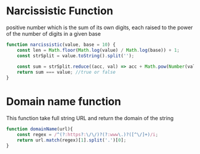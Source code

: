 # Narcissistic Function
positive number which is the sum of its own digits, each raised to the power of the number of digits in a given base

```js
function narcissistic(value, base = 10) {
    const len = Math.floor(Math.log(value) / Math.log(base)) + 1;    
    const strSplit = value.toString().split('');
    
    const sum = strSplit.reduce((acc, val) => acc + Math.pow(Number(val), len), 0);
    return sum === value; //true or false
}
```

# Domain name function
This function take full string URL and return the domain of the string

```js
function domainName(url){
    const regex = /^(?:https?:\/\/)?(?:www\.)?([^\/]+)/i;
    return url.match(regex)[1].split('.')[0];
}
```